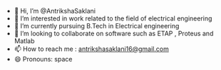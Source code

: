 - 👋 Hi, I’m @AntrikshaSaklani
- 👀 I’m interested in work related to the field of electrical engineering 
- 🌱 I’m currently pursuing B.Tech in Electrical engineering 
- 💞️ I’m looking to collaborate on software such as ETAP , Proteus and Matlab
- 📫 How to reach me : antrikshasaklani16@gmail.com
- 😄 Pronouns: space

<!---
AntrikshaSaklani/AntrikshaSaklani is a ✨ special ✨ repository because its `README.md` (this file) appears on your GitHub profile.
You can click the Preview link to take a look at your changes.
--->
